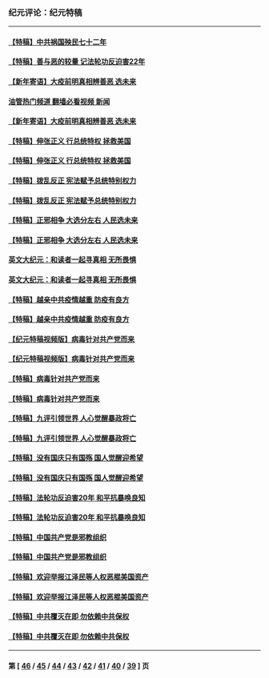 ### 纪元评论：纪元特稿
---
#### [【特稿】中共祸国殃民七十二年](../../pages/nsc424/n13272607.md?12250330) 
#### [【特稿】善与恶的较量 记法轮功反迫害22年](../../pages/nsc424/n13086597.md?12250330) 
#### [【新年寄语】大疫前明真相辨善恶 选未来](../../pages/nsc424/n12660855.md?12250330) 
#### [油管热门频道 翻墙必看视频 新闻](ok?12250330)
#### [【新年寄语】大疫前明真相辨善恶 选未来](../../pages/nsc424/n12660855.md?12250330) 
#### [【特稿】伸张正义 行总统特权 拯救美国](../../pages/nsc424/n12616806.md?12250330) 
#### [【特稿】伸张正义 行总统特权 拯救美国](../../pages/nsc424/n12616806.md?12250330) 
#### [【特稿】拨乱反正 宪法赋予总统特别权力](../../pages/nsc424/n12598306.md?12250330) 
#### [【特稿】拨乱反正 宪法赋予总统特别权力](../../pages/nsc424/n12598306.md?12250330) 
#### [【特稿】正邪相争 大选分左右 人民选未来](../../pages/nsc424/n12545208.md?12250330) 
#### [【特稿】正邪相争 大选分左右 人民选未来](../../pages/nsc424/n12545208.md?12250330) 
#### [英文大纪元：和读者一起寻真相 无所畏惧](../../pages/nsc424/n12542027.md?12250330) 
#### [英文大纪元：和读者一起寻真相 无所畏惧](../../pages/nsc424/n12542027.md?12250330) 
#### [【特稿】越亲中共疫情越重 防疫有良方](../../pages/nsc424/n12042989.md?12250330) 
#### [【特稿】越亲中共疫情越重 防疫有良方](../../pages/nsc424/n12042989.md?12250330) 
#### [【纪元特稿视频版】病毒针对共产党而来](../../pages/nsc424/n11977328.md?12250330) 
#### [【纪元特稿视频版】病毒针对共产党而来](../../pages/nsc424/n11977328.md?12250330) 
#### [【特稿】病毒针对共产党而来](../../pages/nsc424/n11928818.md?12250330) 
#### [【特稿】病毒针对共产党而来](../../pages/nsc424/n11928818.md?12250330) 
#### [【特稿】九评引领世界 人心觉醒暴政将亡](../../pages/nsc424/n11660496.md?12250330) 
#### [【特稿】九评引领世界 人心觉醒暴政将亡](../../pages/nsc424/n11660496.md?12250330) 
#### [【特稿】没有国庆只有国殇 国人觉醒迎希望](../../pages/nsc424/n11549354.md?12250330) 
#### [【特稿】没有国庆只有国殇 国人觉醒迎希望](../../pages/nsc424/n11549354.md?12250330) 
#### [【特稿】法轮功反迫害20年 和平抗暴唤良知](../../pages/nsc424/n11389135.md?12250330) 
#### [【特稿】法轮功反迫害20年 和平抗暴唤良知](../../pages/nsc424/n11389135.md?12250330) 
#### [【特稿】中国共产党是邪教组织](../../pages/nsc424/n11355551.md?12250330) 
#### [【特稿】中国共产党是邪教组织](../../pages/nsc424/n11355551.md?12250330) 
#### [【特稿】欢迎举报江泽民等人权恶棍美国资产](../../pages/nsc424/n11303040.md?12250330) 
#### [【特稿】欢迎举报江泽民等人权恶棍美国资产](../../pages/nsc424/n11303040.md?12250330) 
#### [【特稿】中共覆灭在即 勿依赖中共保权](../../pages/nsc424/n11278510.md?12250330) 
#### [【特稿】中共覆灭在即 勿依赖中共保权](../../pages/nsc424/n11278510.md?12250330) 

---
#### 第 [ [46](./46.md?12250330) / [45](./45.md?12250330) / [44](./44.md?12250330) / [43](./43.md?12250330) / [42](./42.md?12250330) / [41](./41.md?12250330) / [40](./40.md?12250330) / [39](./39.md?12250330) ] 页
